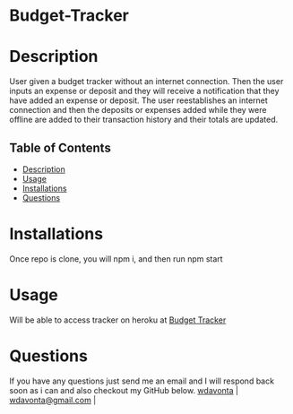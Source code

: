 # Budget-Tracker

# Description

User given a budget tracker without an internet connection. Then the user inputs an expense or deposit
and they will receive a notification that they have added an expense or deposit. The user reestablishes an internet connection and then the deposits or expenses added while they were offline are added to their transaction history and their totals are updated.

## Table of Contents
- [Description](#description)
- [Usage](#usage)
- [Installations](#installations)
- [Questions](#questions-for-the-developer)

# Installations
Once repo is clone, you will npm i, and then run npm start

# Usage 
Will be able to access tracker on heroku at [Budget Tracker](https://calm-refuge-54253.herokuapp.com/)

# Questions


If you have any questions just send me an email and I will respond back soon as i can and also checkout my GitHub below.
[wdavonta](https://www.github.com/wdavonta) | wdavonta@gmail.com |